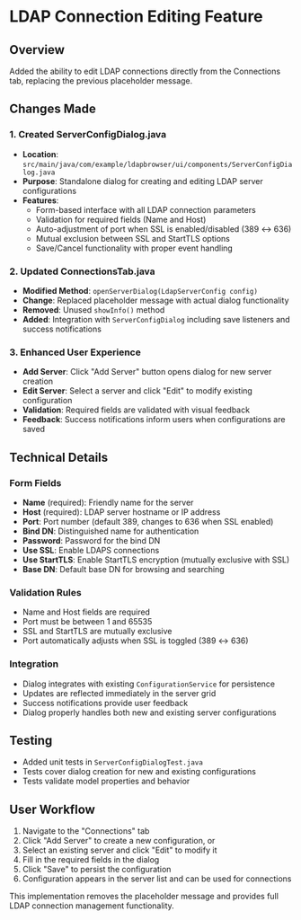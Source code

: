 # LDAP Connection Editing Feature

## Overview
Added the ability to edit LDAP connections directly from the Connections tab, replacing the previous placeholder message.

## Changes Made

### 1. Created ServerConfigDialog.java
- **Location**: `src/main/java/com/example/ldapbrowser/ui/components/ServerConfigDialog.java`
- **Purpose**: Standalone dialog for creating and editing LDAP server configurations
- **Features**:
  - Form-based interface with all LDAP connection parameters
  - Validation for required fields (Name and Host)
  - Auto-adjustment of port when SSL is enabled/disabled (389 ↔ 636)
  - Mutual exclusion between SSL and StartTLS options
  - Save/Cancel functionality with proper event handling

### 2. Updated ConnectionsTab.java
- **Modified Method**: `openServerDialog(LdapServerConfig config)`
- **Change**: Replaced placeholder message with actual dialog functionality
- **Removed**: Unused `showInfo()` method
- **Added**: Integration with `ServerConfigDialog` including save listeners and success notifications

### 3. Enhanced User Experience
- **Add Server**: Click "Add Server" button opens dialog for new server creation
- **Edit Server**: Select a server and click "Edit" to modify existing configuration
- **Validation**: Required fields are validated with visual feedback
- **Feedback**: Success notifications inform users when configurations are saved

## Technical Details

### Form Fields
- **Name** (required): Friendly name for the server
- **Host** (required): LDAP server hostname or IP address
- **Port**: Port number (default 389, changes to 636 when SSL enabled)
- **Bind DN**: Distinguished name for authentication
- **Password**: Password for the bind DN
- **Use SSL**: Enable LDAPS connections
- **Use StartTLS**: Enable StartTLS encryption (mutually exclusive with SSL)
- **Base DN**: Default base DN for browsing and searching

### Validation Rules
- Name and Host fields are required
- Port must be between 1 and 65535
- SSL and StartTLS are mutually exclusive
- Port automatically adjusts when SSL is toggled (389 ↔ 636)

### Integration
- Dialog integrates with existing `ConfigurationService` for persistence
- Updates are reflected immediately in the server grid
- Success notifications provide user feedback
- Dialog properly handles both new and existing server configurations

## Testing
- Added unit tests in `ServerConfigDialogTest.java`
- Tests cover dialog creation for new and existing configurations
- Tests validate model properties and behavior

## User Workflow
1. Navigate to the "Connections" tab
2. Click "Add Server" to create a new configuration, or
3. Select an existing server and click "Edit" to modify it
4. Fill in the required fields in the dialog
5. Click "Save" to persist the configuration
6. Configuration appears in the server list and can be used for connections

This implementation removes the placeholder message and provides full LDAP connection management functionality.
